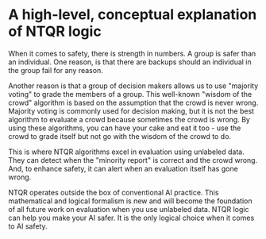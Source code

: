 # A high-level, conceptual explanation of NTQR logic

When it comes to safety, there is strength in numbers. A group is safer than
an individual. One reason, is that there are backups should an individual
in the group fail for any reason.

Another reason is that a group of decision makers allows us to use
"majority voting" to grade the members of a group. This well-known
"wisdom of the crowd" algorithm is based on the assumption that the crowd is
never wrong. Majority voting is commonly used for decision making, but it is
not the best algorithm to evaluate a crowd because sometimes the crowd is
wrong. By using these algorithms, you can have your cake and eat it too - use
the crowd to grade itself but not go with the wisdom of the crowd to do.

This is where NTQR algorithms excel in evaluation using unlabeled data. They
can detect when the "minority report" is correct and the crowd wrong. And,
to enhance safety, it can alert when an evaluation itself has gone wrong.

NTQR operates outside the box of conventional AI practice. This
mathematical and logical formalism is new and will become the foundation of
all future work on evaluation when you use unlabeled data. NTQR logic can
help you make your AI safer. It is the only logical choice when it comes to
AI safety.
